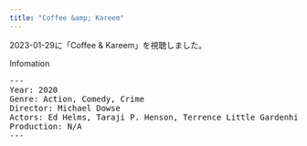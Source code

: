 ```yaml
---
title: "Coffee &amp; Kareem"
---
```

2023-01-29に「Coffee &amp; Kareem」を視聴しました。

Infomation
<pre>
---
Year: 2020
Genre: Action, Comedy, Crime
Director: Michael Dowse
Actors: Ed Helms, Taraji P. Henson, Terrence Little Gardenhigh
Production: N/A
---
</pre>
